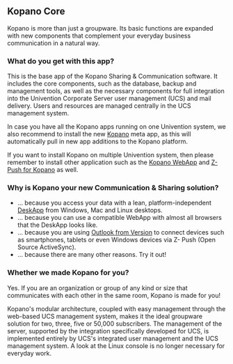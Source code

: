 ## Kopano Core  

Kopano is more than just a groupware. Its basic functions are expanded with new components that complement your everyday business communication in a natural way.

### What do you get with this app?

This is the base app of the Kopano Sharing & Communication software. It includes the core components, such as the database, backup and management tools, as well as the necessary components for full integration into the Univention Corporate Server user management (UCS) and mail delivery. Users and resources are managed centrally in the UCS management system.

In case you have all the Kopano apps running on one Univention system, we also recommend to install the new [Kopano](#module=appcenter:appcenter:0:id:kopano) meta app, as this will automatically pull in new app additions to the Kopano platform.

If you want to install Kopano on multiple Univention system, then please remember to install other application such as the [Kopano WebApp](#module=appcenter:appcenter:0:id:kopano-webapp) and [Z-Push for Kopano](#module=appcenter:appcenter:0:id:z-push-kopano) as well.

### Why is Kopano your new Communication & Sharing solution?

*   ... because you access your data with a lean, platform-independent [DeskApp](https://kopano.com/products/deskapp/?lang=en) from Windows, Mac and Linux desktops.
*   ... because you can use a compatible WebApp with almost all browsers that the DeskApp looks like.
*   ... because you are using [Outlook from Version](https://kopano.com/kopano-outlook-extension-available-final/) to connect devices such as smartphones, tablets or even Windows devices via Z- Push (Open Source ActiveSync).
*   ... because there are many other reasons. Try it out!

### Whether we made Kopano for you?

Yes. If you are an organization or group of any kind or size that communicates with each other in the same room, Kopano is made for you!

Kopano's modular architecture, coupled with easy management through the web-based UCS management system, makes it the ideal groupware solution for two, three, five or 50,000 subscribers. The management of the server, supported by the integration specifically developed for UCS, is implemented entirely by UCS's integrated user management and the UCS management system. A look at the Linux console is no longer necessary for everyday work.
